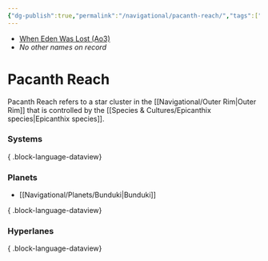```yaml
---
{"dg-publish":true,"permalink":"/navigational/pacanth-reach/","tags":["map","sector","outerrim"]}
---
```


- [When Eden Was Lost (Ao3)](https://archiveofourown.org/works/19334440/chapters/45992584)
- *No other names on record*
# Pacanth Reach

Pacanth Reach refers to a star cluster in the [[Navigational/Outer Rim\|Outer Rim]] that is controlled by the [[Species & Cultures/Epicanthix species\|Epicanthix species]].

### Systems

{ .block-language-dataview}
### Planets
- [[Navigational/Planets/Bunduki\|Bunduki]]

{ .block-language-dataview}
### Hyperlanes

{ .block-language-dataview}